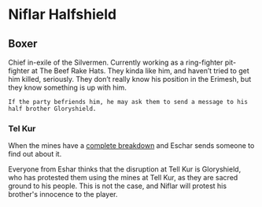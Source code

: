 # Niflar Halfshield

## Boxer

Chief in-exile of the Silvermen. Currently working as a ring-fighter pit-fighter at The Beef Rake Hats. They kinda like him, and haven’t tried to get him killed, seriously. They don’t really know his position in the Erimesh, but they know something is up with him. 

````
If the party befriends him, he may ask them to send a message to his half brother Gloryshield. 
````

### Tel Kur

When the mines have a [complete breakdown](/e/king_pyre) and Eschar sends someone to find out about it.

Everyone from Eshar thinks that the disruption at Tell Kur is Gloryshield, who has protested them using the mines at Tell Kur, as they are sacred ground to his people. This is not the case, and Niflar will protest his brother's innocence to the player.

